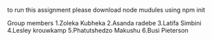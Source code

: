 to run this assignment please download node mudules using npm init

Group members
1.Zoleka Kubheka
2.Asanda radebe
3.Latifa Simbini
4.Lesley krouwkamp
5.Phatutshedzo Makushu
6.Busi Pieterson
